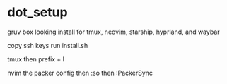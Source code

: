 # dot_setup
gruv box looking install for tmux, neovim, starship, hyprland, and waybar

copy ssh keys
run install.sh

tmux then prefix + I

nvim the packer config then :so then :PackerSync

